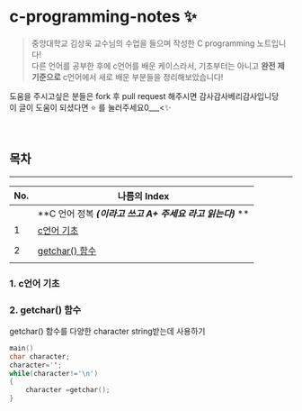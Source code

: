 # c-programming-notes ✨
> 중앙대학교 김상욱 교수님의 수업을 들으며 작성한 C programming 노트입니다!  
다른 언어를 공부한 후에 c언어를 배운 케이스라서, 기초부터는 아니고 **완전 제 기준으로** c언어에서 새로 배운 부분들을 정리해보았습니다!  

도움을 주시고싶은 분들은 fork 후 pull request 해주시면 감사감사베리감사입니당    
이 글이 도움이 되셨다면 ⭐ 를 눌러주세요0___<✨  

<br />

## 목차

---

| No. | 나름의 Index                                                                                                                                                                                 |
| --- | ------------------------------------------------------------------------------------------------------------------------------------------------------------------------------------------ |
|     | **C 언어 정복 ***(이라고 쓰고 A+ 주세요 라고 읽는다)*** **                                                                                                                                                                           |  |
| 1   | [c언어 기초](#1-c언어-기초)                             |
                                                |
| 2   | [getchar() 함수](#2-getchar()-함수)                        |
                                                |



### 1. c언어 기초

### 2. getchar() 함수
getchar() 함수를 다양한 character string받는데 사용하기  
```c
main()
char character;
character='';
while(character!='\n')
{
    character =getchar();
}
```
